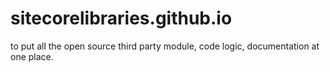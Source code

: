 # sitecorelibraries.github.io
to put all the open source third party module, code logic, documentation at one place.
